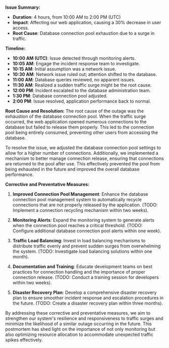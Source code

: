 **Issue Summary:**
- **Duration**: 4 hours, from 10:00 AM to 2:00 PM (UTC)
- **Impact**: Affecting our web application, causing a 30% decrease in user access.
- **Root Cause**: Database connection pool exhaustion due to a surge in traffic.

**Timeline:**
- **10:00 AM (UTC)**: Issue detected through monitoring alerts.
- **10:05 AM**: Engage the incident response team to investigate.
- **10:15 AM**: Initial assumption was a network issue.
- **10:30 AM**: Network issue ruled out; attention shifted to the database.
- **11:00 AM**: Database queries reviewed, no apparent issues.
- **11:30 AM**: Realized a sudden traffic surge might be the root cause.
- **12:00 PM**: Incident escalated to the database administration team.
- **1:30 PM**: Database connection pool adjusted.
- **2:00 PM**: Issue resolved, application performance back to normal.

**Root Cause and Resolution:**
The root cause of the outage was the exhaustion of the database connection pool. When the traffic surge occurred, the web application opened numerous connections to the database but failed to release them properly. This led to the connection pool being entirely consumed, preventing other users from accessing the database.

To resolve the issue, we adjusted the database connection pool settings to allow for a higher number of connections. Additionally, we implemented a mechanism to better manage connection release, ensuring that connections are returned to the pool after use. This effectively prevented the pool from being exhausted in the future and improved the overall database performance.

**Corrective and Preventative Measures:**
1. **Improved Connection Pool Management**: Enhance the database connection pool management system to automatically recycle connections that are not properly released by the application. (TODO: Implement a connection recycling mechanism within two weeks).

2. **Monitoring Alerts**: Expand the monitoring system to generate alerts when the connection pool reaches a critical threshold. (TODO: Configure additional database connection pool alerts within one week).

3. **Traffic Load Balancing**: Invest in load balancing mechanisms to distribute traffic evenly and prevent sudden surges from overwhelming the system. (TODO: Investigate load balancing solutions within one month).

4. **Documentation and Training**: Educate development teams on best practices for connection handling and the importance of proper connection release. (TODO: Conduct a training session for developers within two weeks).

5. **Disaster Recovery Plan**: Develop a comprehensive disaster recovery plan to ensure smoother incident response and escalation procedures in the future. (TODO: Create a disaster recovery plan within three months).

By addressing these corrective and preventative measures, we aim to strengthen our system's resilience and responsiveness to traffic surges and minimize the likelihood of a similar outage occurring in the future. This postmortem has shed light on the importance of not only monitoring but also optimizing resource allocation to accommodate unexpected traffic spikes effectively.
